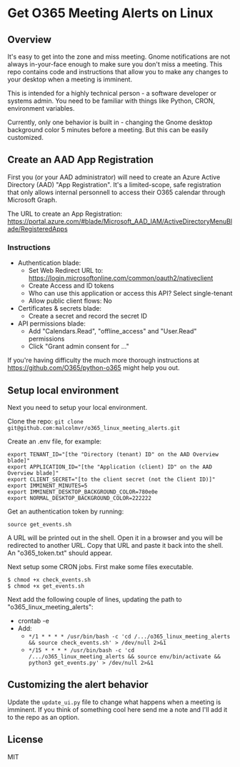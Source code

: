 # Get O365 Meeting Alerts on Linux

## Overview

It's easy to get into the zone and miss meeting. Gnome notifications are not always in-your-face
enough to make sure you don't miss a meeting. This repo contains code and instructions that allow
you to make any changes to your desktop when a meeting is imminent.

This is intended for a highly technical person - a software developer or systems admin. You need to
be familiar with things like Python, CRON, environment variables.

Currently, only one behavior is built in - changing the Gnome desktop background color 5 minutes
before a meeting. But this can be easily customized.

## Create an AAD App Registration

First you (or your AAD administrator) will need to create an Azure Active Directory (AAD)
"App Registration". It's a limited-scope, safe registration that only allows internal
personnell to access their O365 calendar through Microsoft Graph.

The URL to create an App Registration: 
https://portal.azure.com/#blade/Microsoft_AAD_IAM/ActiveDirectoryMenuBlade/RegisteredApps

### Instructions

* Authentication blade:
    * Set Web Redirect URL to: https://login.microsoftonline.com/common/oauth2/nativeclient
    * Create Access and ID tokens
    * Who can use this application or access this API? Select single-tenant
    * Allow public client flows: No
* Certificates & secrets blade:
    * Create a secret and record the secret ID
* API permissions blade:
    * Add "Calendars.Read", "offline_access" and "User.Read" permissions
    * Click "Grant admin consent for ..."

If you're having difficulty the much more thorough instructions at https://github.com/O365/python-o365
might help you out.

## Setup local environment

Next you need to setup your local environment.

Clone the repo:
`git clone git@github.com:malcolmvr/o365_linux_meeting_alerts.git`

Create an .env file, for example:

```
export TENANT_ID="[the "Directory (tenant) ID" on the AAD Overview blade]"
export APPLICATION_ID="[the "Application (client) ID" on the AAD Overview blade]"
export CLIENT_SECRET="[to the client secret (not the Client ID)]"
export IMMINENT_MINUTES=5
export IMMINENT_DESKTOP_BACKGROUND_COLOR=780e0e
export NORMAL_DESKTOP_BACKGROUND_COLOR=222222
```

Get an authentication token by running:

```
source get_events.sh
```

A URL will be printed out in the shell. Open it in a browser and you will be redirected
to another URL. Copy that URL and paste it back into the shell. An "o365_token.txt"
should appear.

Next setup some CRON jobs. First make some files executable.

```
$ chmod +x check_events.sh
$ chmod +x get_events.sh
```

Next add the following couple of lines, updating the path to "o365_linux_meeting_alerts":

* crontab -e
* Add:
    * `*/1 * * * * /usr/bin/bash -c 'cd /.../o365_linux_meeting_alerts && source check_events.sh' > /dev/null 2>&1`
    * `*/15 * * * * /usr/bin/bash -c 'cd /.../o365_linux_meeting_alerts && source env/bin/activate && python3 get_events.py' > /dev/null 2>&1`

## Customizing the alert behavior

Update the `update_ui.py` file to change what happens when a meeting is imminent. If you think of something cool here
send me a note and I'll add it to the repo as an option.

## License

MIT